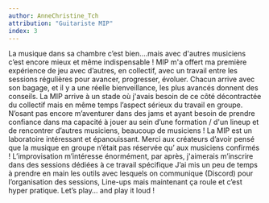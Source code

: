 ```yaml
---
author: AnneChristine_Tch
attribution: "Guitariste MIP"
index: 3
---
```

La musique dans sa chambre c’est bien….mais avec d'autres musiciens c’est encore mieux et même indispensable !
MIP m'a offert ma première expérience de jeu avec d’autres, en collectif, avec un travail entre les sessions régulières pour avancer, progresser, évoluer.
Chacun arrive avec son bagage, et il y a une réelle bienveillance, les plus avancés donnent des conseils.
La MIP arrive à un stade où j'avais besoin de ce côté décontractée du collectif mais en même temps l’aspect sérieux du travail en groupe.
N’osant pas encore m’aventurer dans des jams et ayant besoin de prendre confiance dans ma capacité à jouer au sein d’une formation / d'un lineup et de rencontrer d’autres musiciens, beaucoup de musiciens !
La MIP est un laboratoire intéressant et épanouissant.
Merci aux créateurs d’avoir pensé que la musique en groupe n’était pas réservée qu’ aux musiciens confirmés ! 
L’improvisation m’intéresse énormément, par après, j'aimerais m’inscrire dans des sessions dédiées à ce travail spécifique 
J’ai mis un peu de temps à prendre en main les outils avec lesquels on communique (Discord) pour l’organisation des sessions, Line-ups mais maintenant ça roule et c’est hyper pratique.
Let’s play… and play it loud !
